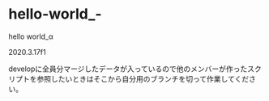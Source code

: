 # hello-world_-
hello world_α

2020.3.17f1


developに全員分マージしたデータが入っているので他のメンバーが作ったスクリプトを参照したいときはそこから自分用のブランチを切って作業してください。
